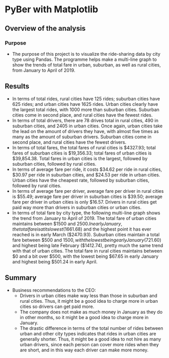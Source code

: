 # PyBer with Matplotlib

## Overview of the analysis

### Purpose

- The purpose of this project is to visualize the ride-sharing data by city type using Pandas. The programme helps make a multi-line graph to show the trends of total fare in urban, suburban, as well as rural cities, from January to April of 2019.

## Results

- In terms of total rides, rural cities have 125 rides; suburban cities have 625 rides; and urban cities have 1625 rides. Urban cities clearly have the largest total rides, with 1000 more than suburban cities. Suburban cities come in second place, and rural cities have the fewest rides.
- In terms of total drivers, there are 78 drives total in rural cities, 490 in suburban cities, and 2405 in urban cities. Once again, urban cities take the lead on the amount of drivers they have, with almost five times as many as the amount of suburban drivers. Suburban cities come in second place, and rural cities have the fewest drivers.
- In terms of total fares, the total fares of rural cities is $4327.93; total fares of suburban cities is $19,356.33; total fares of urban cities is $39,854.38. Total fares in urban cities is the largest, followed by suburban cities, followed by rural cities. 
- In terms of average fare per ride, it costs $34.62 per ride in rural cities, $30.97 per ride in suburban cities, and $24.53 per ride in urban cities. Urban cities have the cheapest rate, followed by suburban cities, followed by rural cities. 
- In terms of average fare per driver, average fare per driver in rural cities is $55.49; average fare per driver in suburban cities is $39.50; average fare per driver in urban cities is only $16.57. Drivers in rural cities get paid way more than drivers in suburban cities or urban cities.
- In terms of total fare by city type, the following multi-line graph shows the trend from January to April of 2019. The total fare of urban cities maintains between $1500 and $2500. In early January, the total fare is at its lowest ($1661.68) and the highest point it has ever reached is in early March ($2470.93). Suburban cities maintain a total fare between $500 and $1500, with the lowest being early January ($721.60) and highest being late February ($1412.74), pretty much the same trend with that of urban cities. The total fare in rural cities maintains between $0 and a bit over $500, with the lowest being $67.65 in early January and highest being $501.24 in early April. 

## Summary

- Business recommendations to the CEO:
  - Drivers in urban cities make way less than those in suburban and rural cities. Thus, it might be a good idea to charge more in urban cities so drivers can get paid more.
  - The company does not make as much money in January as they do in other months, so it might be a good idea to charge more in January. 
  - The drastic difference in terms of the total number of rides between urban and other city types indicates that rides in urban cities are generally shorter. Thus, it might be a good idea to not hire as many urban drivers, since each person can cover more rides when they are short, and in this way each driver can make more money.
